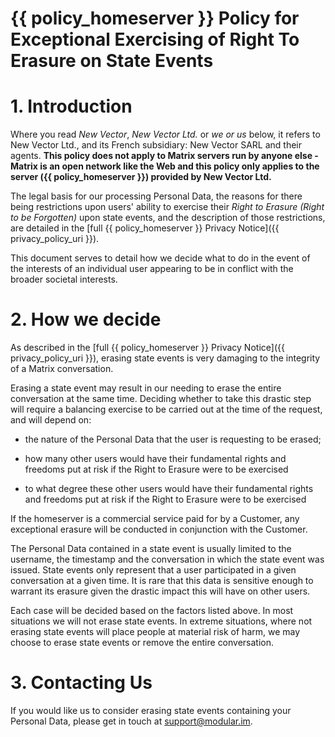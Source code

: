# {{ policy_homeserver }} Policy for Exceptional Exercising of Right To Erasure on State Events

# 1. Introduction

Where you read *New Vector*, *New Vector Ltd.* or *we *or* us* below, it refers to New Vector Ltd., and its French subsidiary: New Vector SARL and their agents. **This policy does not apply to Matrix servers run by anyone else - Matrix is an open network like the Web and this policy only applies to the server ({{ policy_homeserver }}) provided by New Vector Ltd.**

The legal basis for our processing Personal Data, the reasons for there being restrictions upon users' ability to exercise their *Right to Erasure (Right to be Forgotten)* upon state events, and the description of those restrictions, are detailed in the [full {{ policy_homeserver }} Privacy Notice]({{ privacy_policy_uri }}).

This document serves to detail how we decide what to do in the event of the interests of an individual user appearing to be in conflict with the broader societal interests.

# 2. How we decide

As described in the [full {{ policy_homeserver }} Privacy Notice]({{ privacy_policy_uri }}), erasing state events is very damaging to the integrity of a Matrix conversation.

Erasing a state event may result in our needing to erase the entire conversation at the same time. Deciding whether to take this drastic step will require a balancing exercise to be carried out at the time of the request, and will depend on:

* the nature of the Personal Data that the user is requesting to be erased;

* how many other users would have their fundamental rights and freedoms put at risk if the Right to Erasure were to be exercised

* to what degree these other users would have their fundamental rights and freedoms put at risk if the Right to Erasure were to be exercised

If the homeserver is a commercial service paid for by a Customer, any exceptional erasure will be conducted in conjunction with the Customer.

The Personal Data contained in a state event is usually limited to the username, the timestamp and the conversation in which the state event was issued. State events only represent that a user participated in a given conversation at a given time. It is rare that this data is sensitive enough to warrant its erasure given the drastic impact this will have on other users.

Each case will be decided based on the factors listed above. In most situations we will not erase state events. In extreme situations, where not erasing state events will place people at material risk of harm, we may choose to erase state events or remove the entire conversation.

# 3. Contacting Us

If you would like us to consider erasing state events containing your Personal Data, please get in touch at [support@modular.im](mailto:support@modular.im).
